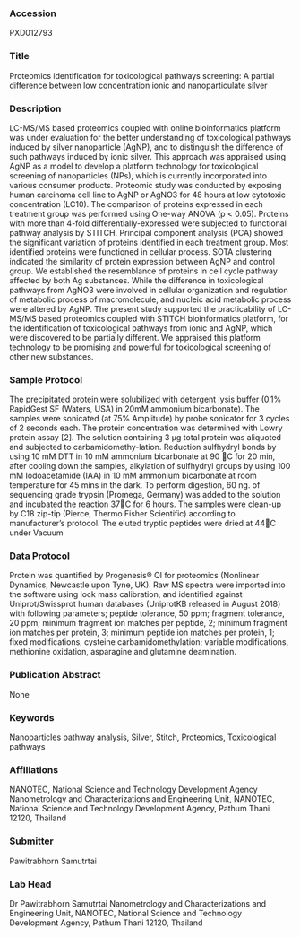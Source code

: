 ### Accession
PXD012793

### Title
Proteomics identification for toxicological pathways screening: A partial difference between low concentration ionic and nanoparticulate silver

### Description
LC-MS/MS based proteomics coupled with online bioinformatics platform was under evaluation for the better understanding of toxicological pathways induced by silver nanoparticle (AgNP), and to distinguish the difference of such pathways induced by ionic silver. This approach was appraised using AgNP as a model to develop a platform technology for toxicological screening of nanoparticles (NPs), which is currently incorporated into various consumer products. Proteomic study was conducted by exposing human carcinoma cell line to AgNP or AgNO3 for 48 hours at low cytotoxic concentration (LC10). The comparison of proteins expressed in each treatment group was performed using One-way ANOVA (p < 0.05). Proteins with more than 4-fold differentially-expressed were subjected to functional pathway analysis by STITCH.  Principal component analysis (PCA) showed the significant variation of proteins identified in each treatment group. Most identified proteins were functioned in cellular process. SOTA clustering indicated the similarity of protein expression between AgNP and control group. We established the resemblance of proteins in cell cycle pathway affected by both Ag substances. While the difference in toxicological pathways from AgNO3 were involved in cellular organization and regulation of metabolic process of macromolecule, and nucleic acid metabolic process were altered by AgNP.  The present study supported the practicability of LC-MS/MS based proteomics coupled with STITCH bioinformatics platform, for the identification of toxicological pathways from ionic and AgNP, which were discovered to be partially different. We appraised this platform technology to be promising and powerful for toxicological screening of other new substances.

### Sample Protocol
The precipitated protein were solubilized with detergent lysis buffer (0.1% RapidGest SF (Waters, USA) in 20mM ammonium bicarbonate). The samples were sonicated (at 75% Amplitude) by probe sonicator for 3 cycles of 2 seconds each. The protein concentration was determined with Lowry protein assay [2]. The solution containing 3 µg total protein was aliquoted and subjected to carbamidomethy-lation.  Reduction sulfhydryl bonds by using 10 mM DTT in 10 mM ammonium bicarbonate at 90 C for 20 min, after cooling down the samples, alkylation of sulfhydryl groups by using 100 mM Iodoacetamide (IAA) in 10 mM ammonium bicarbonate at room temperature for 45 mins in the dark. To perform digestion, 60 ng. of sequencing grade trypsin (Promega, Germany) was added to the solution and incubated the reaction 37C for 6 hours.  The samples were clean-up by C18 zip-tip (Pierce, Thermo Fisher Scientific) according to manufacturer’s protocol. The eluted tryptic peptides were dried at 44C under Vacuum

### Data Protocol
Protein was quantified by Progenesis® QI for proteomics (Nonlinear Dynamics, Newcastle upon Tyne, UK). Raw MS spectra were imported into the software using lock mass calibration, and identified against Uniprot/Swissprot human databases (UniprotKB released in August 2018) with following parameters; peptide tolerance, 50 ppm; fragment tolerance, 20 ppm; minimum fragment ion matches per peptide, 2; minimum fragment ion matches per protein, 3; minimum peptide ion matches per protein, 1; fixed modifications, cysteine carbamidomethylation; variable modifications, methionine oxidation, asparagine and glutamine deamination.

### Publication Abstract
None

### Keywords
Nanoparticles pathway analysis, Silver, Stitch, Proteomics, Toxicological pathways

### Affiliations
NANOTEC, National Science and Technology Development Agency
Nanometrology and Characterizations and Engineering Unit, NANOTEC, National Science and Technology Development Agency, Pathum Thani 12120, Thailand

### Submitter
Pawitrabhorn Samutrtai

### Lab Head
Dr Pawitrabhorn Samutrtai
Nanometrology and Characterizations and Engineering Unit, NANOTEC, National Science and Technology Development Agency, Pathum Thani 12120, Thailand


